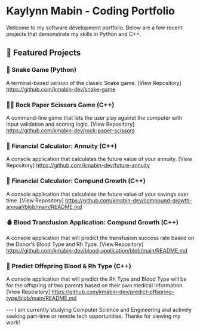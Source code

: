 # Kaylynn Mabin - Coding Portfolio

Welcome to my software development portfolio. Below are a few recent projects that demonstrate my skills in Python and C++.

## 📌 Featured Projects

### 🐍 Snake Game (Python)
A terminal-based version of the classic Snake game.
[View Repository] https://github.com/kmabin-dev/snake-game 

### ✊🏽 Rock Paper Scissors Game (C++)
A command-line game that lets the user play against the computer with input validation and scoring logic. 
[View Repository] https://github.com/kmabin-dev/rock-paper-scissors

### 💸 Financial Calculator: Annuity (C++)
A console application that calculates the future value of your annuity.
[View Repository] https://github.com/kmabin-dev/future-annuity

### 💸 Financial Calculator: Compund Growth (C++)
A console application that calculates the future value of your savings over time.
[View Repository] https://github.com/kmabin-dev/compound-growth-annual/blob/main/README.md

### 🩸 Blood Transfusion Application: Compund Growth (C++)
A console application that will predict the transfusion success rate based on the Donor's Blood Type and Rh Type. 
[View Repository] https://github.com/kmabin-dev/blood-application/blob/main/README.md 

### 🍼 Predict Offspring Blood & Rh Type (C++)
A console application that will predict the Rh Type and Blood Type will be for the offspring of two parents based on their own medical information. 
[View Repository] https://github.com/kmabin-dev/predict-offspring-type/blob/main/README.md 



--- I am currently studying Computer Science and Engineering and actively seeking part-time or remote tech opportunities.
Thanks for viewing my work!
